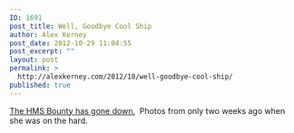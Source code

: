 ```yaml
---
ID: 1691
post_title: Well, Goodbye Cool Ship
author: Alex Kerney
post_date: 2012-10-29 11:04:55
post_excerpt: ""
layout: post
permalink: >
  http://alexkerney.com/2012/10/well-goodbye-cool-ship/
published: true
---
```

[The HMS Bounty has gone down.][1] [<img class="alignnone size-large wp-image-1692 [ftmt_id] nofotomoto" title="20121012_DSC0061" src="http://alexkerney.com/wp-content/uploads/2012/10/20121012_DSC0061-840x557.jpg" alt="" />][2] Photos from only two weeks ago when she was on the hard.

 [1]: http://www.cbc.ca/news/canada/nova-scotia/story/2012/10/29/ns-hms-bounty-hurricane-sandy.html "At least 2 Missing as Hurricane Sandy sinks HMS Bounty"
 [2]: http://alexkerney.com/wp-content/uploads/2012/10/20121012_DSC0061.jpg